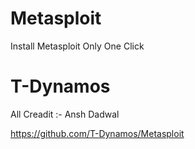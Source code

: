 # Metasploit
Install Metasploit Only One Click

# T-Dynamos

All Creadit :- Ansh Dadwal

https://github.com/T-Dynamos/Metasploit

